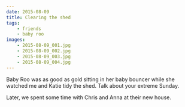```yaml
---
date: 2015-08-09
title: Clearing the shed
tags:
    - friends
    - baby roo
images:
    - 2015-08-09_001.jpg
    - 2015-08-09_002.jpg
    - 2015-08-09_003.jpg
    - 2015-08-09_004.jpg
---
```

Baby Roo was as good as gold sitting in her baby bouncer while she watched me and Katie tidy the shed. Talk about your extreme Sunday.

Later, we spent some time with Chris and Anna at their new house. 